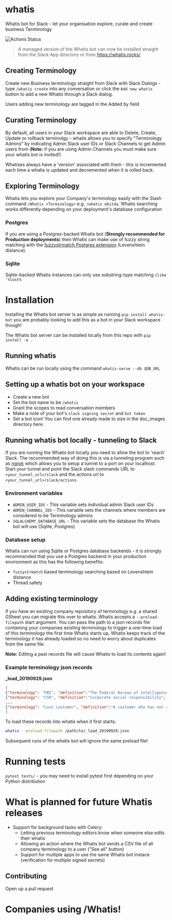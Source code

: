 # whatis
Whatis bot for Slack - let your organisation explore, curate and create business Terminology

![Actions Status](https://github.com/wooddar/whatis/workflows/Tests/badge.svg)

> A managed version of the Whatis bot can now be installed straight from the Slack App directory or from https://whatis.rocks/  

## Creating Terminology
Create new Business terminology straight from Slack with Slack Dialogs - type `/whatis create` into any conversation or click the `Add new whatis` button to add a new Whatis through a Slack dialog.

Users adding new terminology are tagged in the Added by field

## Curating Terminology
By default, all users in your Slack workspace are able to Delete, Create, Update or rollback terminolgy - whatis allows you to specify "Terminology Admins" by indicating Admin Slack user IDs or Slack Channels to get Admin users from (**Note:** if you are using Admin Channels you must make sure your whatis bot is invited!)

Whatises always have a 'version' associated with them - this is incremented each time a whatis is updated and decremented when it is rolled back.

## Exploring Terminology
Whatis lets you explore your Company's terminology easily with the Slash command `/Whatis <Terminology>` e.g. `/whatis ebitda`. Whatis searching works differently depending on your deployment's database configuration

### Postgres
If you are using a Postgres-backed Whatis bot (**Strongly recommended for Production deployments**) then Whatis can make use of fuzzy string matching with the [fuzzystrmatch Postgres extension](https://www.postgresql.org/docs/9.1/fuzzystrmatch.html) (Levenshtein distance).


### Sqlite
Sqlite-backed Whatis instances can only use substring-type matching `ilike '%lost%`


# Installation 
Installing the Whatis bot server is as simple as running `pip install whatis-bot` you are probably looking to add this as a bot in your Slack workspace though!

The Whatis bot server can be installed locally from this repo with `pip install -e .`



## Running whatis
Whatis can be run locally using the command `whatis-serve --db $DB_URL`

## Setting up a whatis bot on your workspace
- Create a new bot
- Set the bot name to be `/whatis`
- Grant the scopes to read conversation members
- Make a note of your bot's `slack signing secret` and `bot token`
- Set a bot icon! You can find one already made to size in the doc_images directory here.

## Running whatis bot locally - tunneling to Slack
If you are running the Whatis bot locally you need to allow the bot to 'reach' Slack. The recommended way of doing this is via a tunneling program such as [ngrok](https://ngrok.com/) which allows you to setup a tunnel to a port on your localhost. Start your tunnel and point the Slack slash commands URL to `<your_tunnel_url>/slack` and the actions url to `<your_tunnel_url>/slack/actions`. 


### Environment variables
- `ADMIN_USER_IDS` - This variable sets individual admin Slack user IDs
- `ADMIN_CHANNEL_IDS` - This variable sets the channels where members are considered to be Terminology admins
- `SQLALCHEMY_DATABASE_URL` - This variable sets the database the Whatis bot will use {Sqlite, Postgres}

### Database setup
Whatis can run using Sqlite or Postgres database backends - it is strongly recommended that you use a Postgres backend in your production environment as this has the following benefits:

- `fuzzystrmatch` based terminology searching based on Levenshtein distance
- Thread safety  

## Adding existing terminology
If you have an existing company repository of terminology e.g. a shared GSheet you can migrate this over to whatis. Whatis accepts a `--preload-filepath` start argument. You can pass the path to a json records file containing your companies existing terminology to trigger a one-time load of this terminology the first time Whatis starts up, Whatis keeps track of the terminology it has already loaded so no need to worry about duplicates from the same file. 

**Note:** Editing a past records file will cause Whatis to load its contents again!

### Example terminology json records
**_load_20190929.json**
```json
[
{"terminology": "FBI", "definition":"The Federal Bureau of intelligence"},
{"terminology": "CSR", "definition":"Corporate social responsibility", "notes":"This is something we do by planting a tree every 6000 flights"},
...
{"terminology": "Lost customer", "definition":"A customer who has not requested new shoes in > 3 days", "links":"https://jira.com/issues/DE455"},
]
```

To load these records into whatis when it first starts:
```bash
whatis --preload-filepath /path/to/_load_20190929.json
```

Subsequent runs of the whatis bot will ignore the same preload file!

# Running tests 
`pytest tests/` - you may need to install pytest first depending on your Python distribution

# What is planned for future Whatis releases
- Support for background tasks with Celery:
    - Letting previous terminology editors know when someone else edits their whatis
    - Allowing an action where the Whatis bot sends a CSV file of all company terminology to a user ("See all" button)
    - Support for multiple apps to use the same Whatis bot instace (verification for multiple signed secrets)
    
## Contributing
Open up a pull request

# Companies using /Whatis!